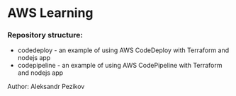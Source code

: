 # AWS Learning

### Repository structure:
 - codedeploy - an example of using AWS CodeDeploy with Terraform and nodejs app  
 - codepipeline - an example of using AWS CodePipeline with Terraform and nodejs app  

Author: Aleksandr Pezikov
